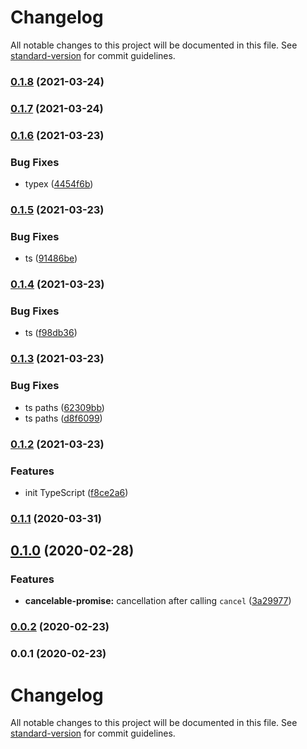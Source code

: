 # Changelog

All notable changes to this project will be documented in this file. See [standard-version](https://github.com/conventional-changelog/standard-version) for commit guidelines.

### [0.1.8](https://github.com/Krivega/cancelable-promise/compare/v0.1.7...v0.1.8) (2021-03-24)

### [0.1.7](https://github.com/Krivega/cancelable-promise/compare/v0.1.6...v0.1.7) (2021-03-24)

### [0.1.6](https://github.com/Krivega/cancelable-promise/compare/v0.1.5...v0.1.6) (2021-03-23)

### Bug Fixes

- typex ([4454f6b](https://github.com/Krivega/cancelable-promise/commit/4454f6b998b7391ea605d20f8b00c12f2fea32d3))

### [0.1.5](https://github.com/Krivega/cancelable-promise/compare/v0.1.4...v0.1.5) (2021-03-23)

### Bug Fixes

- ts ([91486be](https://github.com/Krivega/cancelable-promise/commit/91486becd36e14788b2acef0ea2b64a71d341ffc))

### [0.1.4](https://github.com/Krivega/cancelable-promise/compare/v0.1.3...v0.1.4) (2021-03-23)

### Bug Fixes

- ts ([f98db36](https://github.com/Krivega/cancelable-promise/commit/f98db36418c08124c7fc740c2edc56a489872aeb))

### [0.1.3](https://github.com/Krivega/cancelable-promise/compare/v0.1.2...v0.1.3) (2021-03-23)

### Bug Fixes

- ts paths ([62309bb](https://github.com/Krivega/cancelable-promise/commit/62309bb0a0f2eb07a9d105675d3b79ec99bbc6ae))
- ts paths ([d8f6099](https://github.com/Krivega/cancelable-promise/commit/d8f6099677e3a90bc5ebc947f799ddbf88cd25f8))

### [0.1.2](https://github.com/Krivega/cancelable-promise/compare/v0.1.1...v0.1.2) (2021-03-23)

### Features

- init TypeScript ([f8ce2a6](https://github.com/Krivega/cancelable-promise/commit/f8ce2a6e302826a0dfe6df56b90176c95b80265c))

### [0.1.1](https://github.com/Krivega/cancelable-promise/compare/v0.1.0...v0.1.1) (2020-03-31)

## [0.1.0](https://github.com/Krivega/cancelable-promise/compare/v0.0.2...v0.1.0) (2020-02-28)

### Features

- **cancelable-promise:** cancellation after calling `cancel` ([3a29977](https://github.com/Krivega/cancelable-promise/commit/3a29977b7a27a243e505ff73c12d7eb2cc1a4377))

### [0.0.2](https://github.com/Krivega/cancelable-promise/compare/v0.0.1...v0.0.2) (2020-02-23)

### 0.0.1 (2020-02-23)

# Changelog

All notable changes to this project will be documented in this file. See [standard-version](https://github.com/conventional-changelog/standard-version) for commit guidelines.
